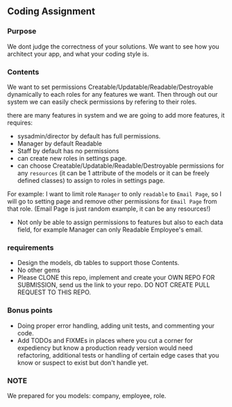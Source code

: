 ## Coding Assignment

### Purpose
We dont judge the correctness of your solutions.
We want to see how you architect your app, and what your coding style is.

### Contents

We want to set permissions Creatable/Updatable/Readable/Destroyable dynamically to each roles for any features we want.
Then through out our system we can easily check permissions by refering to their roles.

there are many features in system and we are going to add more features, it requires:
- sysadmin/director by default has full permissions.
- Manager by default Readable
- Staff by default has no permissions
- can create new roles in settings page.
- can choose Creatable/Updatable/Readable/Destroyable permissions for any `resources` (it can be 1 attribute of the models or it can be freely defined classes) to assign to roles in settings page.

For example: I want to limit role `Manager` to only `readable` to `Email Page`, so I will go to setting page and remove other permissions for `Email Page` from that role. (Email Page is just random example, it can be any resources!)

- Not only be able to assign permissions to features but also to each data field, for example Manager can only Readable Employee's email.

### requirements

- Design the models, db tables to support those Contents.
- No other gems
- Please CLONE this repo, implement and create your OWN REPO FOR SUBMISSION, send us the link to your repo. DO NOT CREATE PULL REQUEST TO THIS REPO.

### Bonus points
- Doing proper error handling, adding unit tests, and commenting your code.
- Add TODOs and FIXMEs in places where you cut a corner for expediency but know a production ready version would need refactoring, additional tests or handling of certain edge cases that you know or suspect to exist but don't handle yet.

### NOTE
We prepared for you models: company, employee, role.
